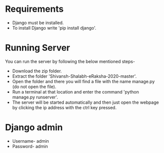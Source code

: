 # Requirements 
* Django must be installed.
* To install Django write 'pip install django'.
# Running Server
You can run the server by following the below mentioned steps-
* Download the zip folder.
* Extract the folder 'Shivansh-Shalabh-eRaksha-2020-master'.
* Open the folder and there you will find a file with the name manage.py (do not open the file).
* Run a terminal at that location and enter the command 'python manage.py runserver'.
* The server will be started automatically and then just open the webpage by clicking the ip address with the ctrl key pressed.
# Django admin
* Username- admin
* Password- admin
